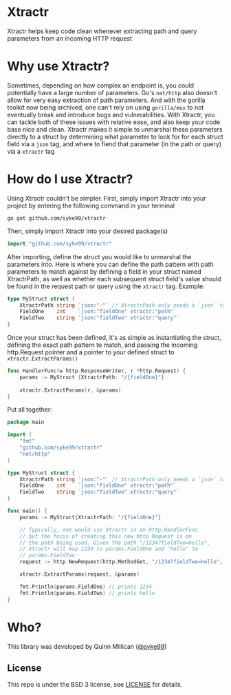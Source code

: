# Xtractr
Xtractr helps keep code clean whenever extracting path and query parameters from an incoming HTTP request


Why use Xtractr?
=====

Sometimes, depending on how complex an endpoint is, you could potentially have a large number of parameters. Go's `net/http` also doesn't allow
for very easy extraction of path parameters. And with the gorilla toolkit now being archived, one can't rely on using `gorilla/mux` to not eventually
break and introduce bugs and vulnerabilities. With Xtractr, you can tackle both of these issues with relative ease, and also keep your code base
nice and clean. Xtractr makes it simple to unmarshal these parameters directly to a struct by determining what parameter to look for for each struct
field via a `json` tag, and where to fiend that parameter (in the path or query) via a `xtractr` tag

How do I use Xtractr?
=====

Using Xtractr couldn't be simpler. First, simply import Xtractr into your project by entering the following command in your terminal

```
go get github.com/syke99/xtractr
```

Then, simply import Xtractr into your desired package(s)

```go
import "github.com/syke99/xtractr"
```

After importing, define the struct you would like to unmarshal the parameters into. Here is where you
can define the path pattern with path parameters to match against by defining a field in your struct
named XtractrPath, as well as whether each subsequent struct field's value should be found in the request
path or query using the `xtractr` tag. Example:

```go
type MyStruct struct {
	XtractrPath string `json:"-"` // XtractrPath only needs a `json` tag with the value "-"
	FieldOne    int    `json:"fieldOne" xtractr:"path"`
	FieldTwo    string `json:"fieldTwo" xtractr:"query"`
}
```

Once your struct has been defined, it's as simple as instantiating the struct, defining the exact path
pattern to match, and passing the incoming http.Request pointer and a pointer to your defined struct 
to `xtractr.ExtractParams()`

```go
func HandlerFunc(w http.ResponseWriter, r *http.Request) {
	params := MyStruct {XtractrPath: "/{fieldOne}"}
	
	xtractr.ExtractParams(r, &params)
}
```

Put all together:

```go
package main

import (
	"fmt"
	"github.com/syke99/xtractr"
	"net/http"
)

type MyStruct struct {
	XtractrPath string `json:"-"` // XtractrPath only needs a `json` tag with the value "-"
	FieldOne    int    `json:"fieldOne" xtractr:"path"`
	FieldTwo    string `json:"fieldTwo" xtractr:"query"`
}

func main() {
	params := MyStruct{XtractrPath: "/{fieldOne}"}

	// Typically, one would use Xtractr in an Http.HandlerFunc
	// but the focus of creating this new http Request is on
	// the path being used. Given the path "/1234?fieldTwo=hello",
	// Xtractr will map 1234 to params.FieldOne and "hello" to
	// params.FieldTwo
	request := http.NewRequest(http.MethodGet, "/1234?fieldTwo=hello", nil)

	xtractr.ExtractParams(request, &params)

	fmt.Println(params.FieldOne) // prints 1234
	fmt.Println(params.FieldTwo) // prints hello
}
```

Who?
====

This library was developed by Quinn Millican ([@syke99](https://github.com/syke99))


## License

This repo is under the BSD 3 license, see [LICENSE](../LICENSE) for details.
